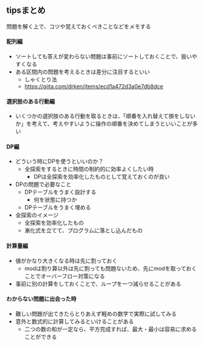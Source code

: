 ## tipsまとめ
問題を解く上で、コツや覚えておくべきことなどをメモする
#### 配列編
- ソートしても答えが変わらない問題は事前にソートしておくことで、扱いやすくなる
- ある区間内の問題を考えるときは差分に注目するといい
    - しゃくとり法
    - https://qiita.com/drken/items/ecd1a472d3a0e7db8dce
#### 選択肢のある行動編
- いくつかの選択肢のある行動を取るときは、「順番を入れ替えて損をしないか」を考えて、考えやすいように操作の順番を決めてしまうといいことが多い
#### DP編
- どういう時にDPを使うといいのか？
    - 全探索をするときに時間の制約的に効率よくしたい時
        - DPは全探索を効率化したものとして覚えておくのが良い
- DPの問題で必要なこと
    - DPテーブルをうまく設計する
        - 何を状態に持つか
    - DPテーブルをうまく埋める
- 全探索のイメージ
    - 全探索を効率化したもの
    - 漸化式を立てて、プログラムに落とし込んだもの
#### 計算量編
- 値がかなり大きくなる時は先に割っておく
    - modは割り算以外は先に割っても問題ないため、先にmodを取っておくことでオーバーフロー対策になる
- 事前に別の計算をしておくことで、ループを一つ減らせることがある

#### わからない問題に出会った時
- 難しい問題が出てきたらとりあえず軽めの数字で実際に試してみる
- 意外と数式的に計算してみるといけることがある
    - 二つの数の和が一定なら、平方完成すれば、最大・最小は容易に求めることができる
